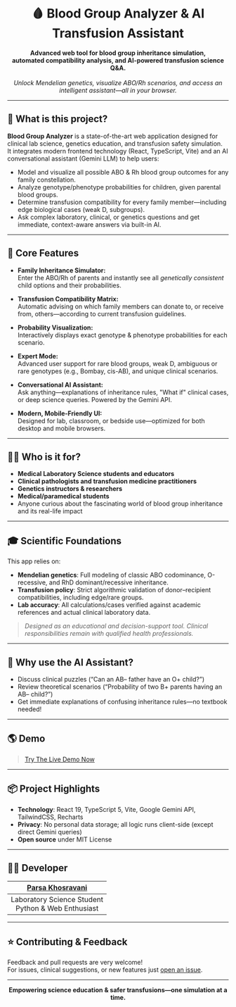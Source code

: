 <h1 align="center">🩸 Blood Group Analyzer & AI Transfusion Assistant</h1>

<p align="center">
  <b>
    Advanced web tool for blood group inheritance simulation,<br>
    automated compatibility analysis, and AI-powered transfusion science Q&A.
  </b>
  <br><br>
  <i>
  Unlock Mendelian genetics, visualize ABO/Rh scenarios, and access an intelligent assistant—all in your browser.
  </i>
</p>

---

## 🔬 What is this project?

**Blood Group Analyzer** is a state-of-the-art web application designed for clinical lab science, genetics education, and transfusion safety simulation.  
It integrates modern frontend technology (React, TypeScript, Vite) and an AI conversational assistant (Gemini LLM) to help users:

- Model and visualize all possible ABO & Rh blood group outcomes for any family constellation.
- Analyze genotype/phenotype probabilities for children, given parental blood groups.
- Determine transfusion compatibility for every family member—including edge biological cases (weak D, subgroups).
- Ask complex laboratory, clinical, or genetics questions and get immediate, context-aware answers via built-in AI.

---

## 🚩 Core Features

- **Family Inheritance Simulator:**  
  Enter the ABO/Rh of parents and instantly see all *genetically consistent* child options and their probabilities.

- **Transfusion Compatibility Matrix:**  
  Automatic advising on which family members can donate to, or receive from, others—according to current transfusion guidelines.

- **Probability Visualization:**  
  Interactively displays exact genotype & phenotype probabilities for each scenario.

- **Expert Mode:**  
  Advanced user support for rare blood groups, weak D, ambiguous or rare genotypes (e.g., Bombay, cis-AB), and unique clinical scenarios.

- **Conversational AI Assistant:**  
  Ask anything—explanations of inheritance rules, "What if" clinical cases, or deep science queries. Powered by the Gemini API.

- **Modern, Mobile-Friendly UI:**  
  Designed for lab, classroom, or bedside use—optimized for both desktop and mobile browsers.

---

## 🧑‍⚕️ Who is it for?

- **Medical Laboratory Science students and educators**
- **Clinical pathologists and transfusion medicine practitioners**
- **Genetics instructors & researchers**
- **Medical/paramedical students**
- Anyone curious about the fascinating world of blood group inheritance and its real-life impact

---

## 🎓 Scientific Foundations

This app relies on:

- **Mendelian genetics**: Full modeling of classic ABO codominance, O-recessive, and RhD dominant/recessive inheritance.
- **Transfusion policy**: Strict algorithmic validation of donor–recipient compatibilities, including edge/rare groups.
- **Lab accuracy**: All calculations/cases verified against academic references and actual clinical laboratory data.

> _Designed as an educational and decision-support tool. Clinical responsibilities remain with qualified health professionals._

---

## 💬 Why use the AI Assistant?

- Discuss clinical puzzles (“Can an AB– father have an O+ child?”)
- Review theoretical scenarios (“Probability of two B+ parents having an AB– child?”)
- Get immediate explanations of confusing inheritance rules—no textbook needed!

---

## 🌎 Demo

> [Try The Live Demo Now](https://parsa83kh.github.io/blood-group-analyzer/)

---

## 📦 Project Highlights

- **Technology**: React 19, TypeScript 5, Vite, Google Gemini API, TailwindCSS, Recharts
- **Privacy**: No personal data storage; all logic runs client-side (except direct Gemini queries)
- **Open source** under MIT License

---

## 👨‍💻 Developer

| [Parsa Khosravani](https://github.com/parsa83KH) |
| :--------------------------------: |
| Laboratory Science Student <br> Python & Web Enthusiast |

---

## ⭐️ Contributing & Feedback

Feedback and pull requests are very welcome!  
For issues, clinical suggestions, or new features just [open an issue](https://github.com/parsa83KH/blood-group-analyzer/issues).

---

<p align="center">
  <b>Empowering science education & safer transfusions—one simulation at a time.</b>
</p>
